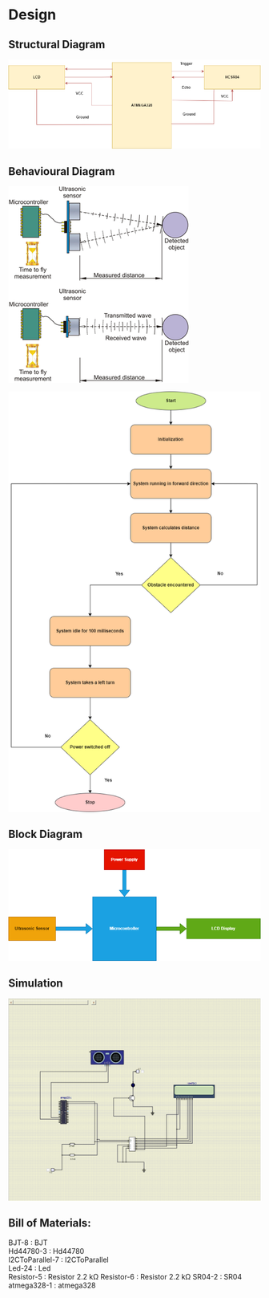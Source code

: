 # Design
## Structural Diagram

![enter image description here](https://github.com/ReganJon/M2-Embedded_Distance_measurement/blob/main/2_Design/STL1.png)

## Behavioural Diagram

![enter image description here](https://github.com/ReganJon/M2-Embedded_Distance_measurement/blob/main/2_Design/BHD1.png)


![enter image description here](https://github.com/ReganJon/M2-Embedded_Distance_measurement/blob/main/2_Design/BHD2.png)

## Block Diagram
![enter image description here](https://github.com/ReganJon/M2-Embedded_Distance_measurement/blob/main/2_Design/Block.png)

## Simulation
![enter image description here](https://github.com/ReganJon/M2-Embedded_Distance_measurement/blob/main/2_Design/Simul1.png)

## Bill of Materials:

BJT-8 : BJT   
Hd44780-3 : Hd44780   
I2CToParallel-7 : I2CToParallel   
Led-24 : Led   
Resistor-5 : Resistor 2.2 kΩ
Resistor-6 : Resistor 2.2 kΩ
SR04-2 : SR04   
atmega328-1 : atmega328  
